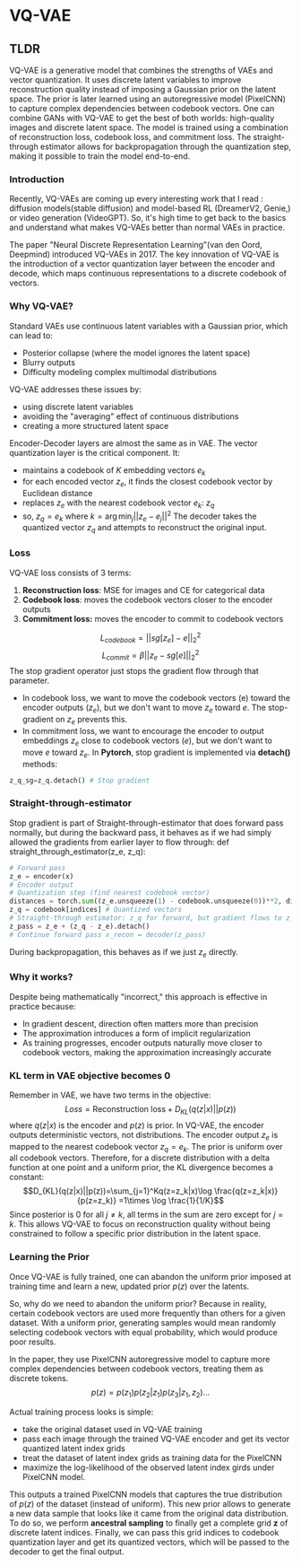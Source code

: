 # VQ-VAE
## TLDR
VQ-VAE is a generative model that combines the strengths of VAEs and vector quantization. It uses discrete latent variables to improve reconstruction quality instead of imposing a Gaussian prior on the latent space. The prior is later learned using an autoregressive model (PixelCNN) to capture complex dependencies between codebook vectors. One can combine GANs with VQ-VAE to get the best of both worlds: high-quality images and discrete latent space. The model is trained using a combination of reconstruction loss, codebook loss, and commitment loss. The straight-through estimator allows for backpropagation through the quantization step, making it possible to train the model end-to-end.

### Introduction
Recently, VQ-VAEs are coming up every interesting work that I read : diffusion models(stable diffusion) and model-based RL (DreamerV2, Genie,) or video generation (VideoGPT). So, it's high time to get back to the basics and understand what makes VQ-VAEs better than normal VAEs in practice.

The paper "Neural Discrete Representation Learning"(van den Oord, Deepmind) introduced VQ-VAEs in 2017. The key innovation of VQ-VAE is the introduction of a vector quantization layer between the encoder and decode, which maps continuous representations to a discrete codebook of vectors.
### Why VQ-VAE?
Standard VAEs use continuous latent variables with a Gaussian prior, which can lead to:
- Posterior collapse (where the model ignores the latent space)
- Blurry outputs
- Difficulty modeling complex multimodal distributions

VQ-VAE addresses these issues by:
- using discrete latent variables
- avoiding the "averaging" effect of continuous distributions
- creating a more structured latent space

Encoder-Decoder layers are almost the same as in VAE. The vector quantization layer is the critical component. It:
- maintains a codebook of $K$ embedding vectors $e_k$
- for each encoded vector $z_e$, it finds the closest codebook vector by Euclidean distance
- replaces $z_e$ with the nearest codebook vector $e_k$: $z_q$
- so, $z_q=e_k$ where $k=\arg \min_j ||z_e-e_j||^2$
The decoder takes the quantized vector $z_q$ and attempts to reconstruct the original input.
### Loss
VQ-VAE loss consists of 3 terms:
1. **Reconstruction loss**: MSE for images and CE for categorical data
2. **Codebook loss**: moves the codebook vectors closer to the encoder outputs
3. **Commitment loss:** moves the encoder to commit to codebook vectors

$$L_{codebook}=||sg[z_e]-e||_2^2$$
$$L_{commit}=\beta ||z_e-sg[e]||_2^2$$
The stop gradient operator just stops the gradient flow through that parameter.
- In codebook loss, we want to move the codebook vectors (e) toward the encoder outputs ($z_e$), but we don't want to move $z_e$ toward $e$. The stop-gradient on $z_e$ prevents this.
- In commitment loss, we want to encourage the encoder to output embeddings $z_e$ close to codebook vectors ($e$), but we don't want to move $e$ toward $z_e$.
In **Pytorch**, stop gradient is implemented via **detach()** methods:
```python
z_q_sg=z_q.detach() # Stop gradient
```
### Straight-through-estimator
Stop gradient is part of Straight-through-estimator that does forward pass normally, but during the backward pass, it behaves as if we had simply allowed the gradients from earlier layer to flow through:
def straight_through_estimator(z_e, z_q):
```python
# Forward pass
z_e = encoder(x)
# Encoder output
# Quantization step (find nearest codebook vector)
distances = torch.sum((z_e.unsqueeze(1) - codebook.unsqueeze(0))**2, dim=2) indices = torch.argmin(distances, dim=1) # Non-differentiable!
z_q = codebook[indices] # Quantized vectors
# Straight-through estimator: z_q for forward, but gradient flows to z_e
z_pass = z_e + (z_q - z_e).detach()
# Continue forward pass x_recon = decoder(z_pass)
```

During backpropagation, this behaves as if we just $z_e$ directly.
### Why it works?
Despite being mathematically "incorrect," this approach is effective in practice because:
- In gradient descent, direction often matters more than precision
- The approximation introduces a form of implicit regularization
- As training progresses, encoder outputs naturally move closer to codebook vectors, making the approximation increasingly accurate


### KL term in VAE objective becomes 0
Remember in VAE, we have two terms in the objective:
$$Loss=\text{Reconstruction loss}+ D_{KL}(q(z|x)||p(z))$$
where $q(z|x)$ is the encoder and $p(z)$ is prior.
In VQ-VAE, the encoder outputs deterministic vectors, not distributions. The encoder output $z_e$ is mapped to the nearest codebook vector $z_q=e_k$. The prior is uniform over all codebook vectors.
Therefore, for a discrete distribution with a delta function at one point and a uniform prior, the KL divergence becomes a constant:
$$D_{KL}(q(z|x)||p(z))=\sum_{j=1}^Kq(z=z_k|x)\log \frac{q(z=z_k|x)}{p(z=z_k)} =1\times \log \frac{1}{1/K}$$
Since posterior is 0 for all $j\neq k$, all terms in the sum are zero except for $j=k$.
This allows VQ-VAE to focus on reconstruction quality without being constrained to follow a specific prior distribution in the latent space.
### Learning the Prior
Once VQ-VAE is fully trained, one can abandon the uniform prior imposed at training time and learn a new, updated prior $p(z)$ over the latents.

So, why do we need to abandon the uniform prior? Because in reality, certain codebook vectors are used more frequently than others for a given dataset. With a uniform prior, generating samples would mean randomly selecting codebook vectors with equal probability, which would produce poor results.

In the paper, they use PixelCNN autoregressive model to capture more complex dependencies between codebook vectors, treating them as discrete tokens.
$$p(z)=p(z_1)p(z_2|z_1)p(z_3|z_1,z_2)...$$

Actual training process looks is simple:
- take the original dataset used in VQ-VAE training
- pass each image through the trained VQ-VAE encoder and get its vector quantized latent index grids
- treat the dataset of latent index grids as training data for the PixelCNN
- maximize the log-likelihood of the observed latent index girds under PixelCNN model.


This outputs a trained PixelCNN models that captures the true distribution of $p(z)$ of the dataset (instead of uniform). This new prior allows to generate a new data sample that looks like it came from the original data distribution. To do so, we perform **ancestral sampling** to finally get a complete grid **z** of discrete latent indices. Finally, we can pass this grid indices to codebook quantization layer and get its quantized vectors, which will be passed to the decoder to get the final output.
